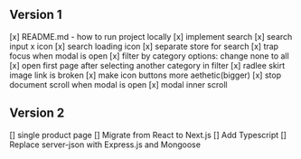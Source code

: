 ## Version 1
[x] README.md - how to run project locally
[x] implement search
  [x] search input x icon
  [x] search loading icon
  [x] separate store for search
[x] trap focus when modal is open
[x] filter by category options: change none to all
[x] open first page after selecting another category in filter
[x] radlee skirt image link is broken
[x] make icon buttons more aethetic(bigger)
[x] stop document scroll when modal is open
[x] modal inner scroll

## Version 2
[] single product page
[] Migrate from React to Next.js
[] Add Typescript
[] Replace server-json with Express.js and Mongoose
